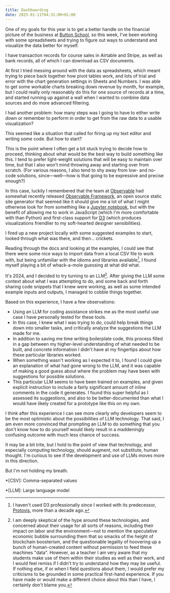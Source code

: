 ```yaml
---
title: Dashboarding
date: 2025-01-11T04:31:00+01:00
---
```

One of my goals for this year is to get a better handle on the financial picture of the business at [Button School](https://buttonschool.com), so this week, I've been working with some spreadsheets and trying to figure out ways to understand and visualize the data better for myself.

I have transaction records for course sales in Airtable and Stripe, as well as bank records, all of which I can download as CSV documents.

At first I tried messing around with the data as spreadsheets, which meant trying to piece back together how pivot tables work, and lots of trial and error with the chart generation settings in Sheets and Numbers. I was able to get some workable charts breaking down revenue by month, for example, but I could really only reasonably do this for one source of records at a time, and started running up against a wall when I wanted to combine data sources and do more advanced filtering.

I had another problem: how many steps was I going to have to either write down or remember to perform in order to get from the raw data to a usable visualization?

This seemed like a situation that called for firing up my text editor and writing some code. But how to start?

This is the point where I often get a bit stuck trying to decide how to proceed, thinking about what would be the best way to build something like this. I tend to prefer light-weight solutions that will be easy to maintain over time, but that I also won't mind throwing away and starting over from scratch. (For various reasons, I also tend to shy away from low- and no-code solutions, since—well—how is that going to be expressive and precise enough?)

In this case, luckily I remembered that the team at [Observable](https://observablehq.com) had somewhat recently released [Observable Framework](https://observablehq.com/framework/), an open source static site generator that seemed like it should give me a lot of what I might otherwise look for from something like a [Jupyter notebook](https://jupyter.org), but with the benefit of allowing me to work in JavaScript (which I'm more comfortable with than Python) and first-class support for [D3](https://d3js.org) (which produces visualizations friendlier to my soft-hearted designer sensibilities).

I fired up a new project locally with some suggested examples to start, looked through what was there, and then... crickets.

Reading through the docs and looking at the examples, I could see that there were some nice ways to import data from a local CSV file to work with, but being unfamiliar with the idioms and libraries available[^protovis], I found myself playing a bit of whack-a-mole guessing at what did what.

It's 2024, and I decided to try turning to an LLM[^llm]. After giving the LLM some context about what I was attempting to do, and some back and forth sharing code snippets that I knew were working, as well as some intended example inputs and outputs, I managed to cobble things together.

Based on this experience, I have a few observations:

- Using an LLM for coding assistance strikes me as the most useful use case I have personally tested for these tools.
- In this case, I knew what I was trying to do, could help break things down into smaller tasks, and critically analyze the suggestions the LLM made for me.
- In addition to saving me time writing boilerplate code, this process filled in a gap between my higher-level understanding of what needed to be built, and concrete information I didn't have at my fingertips about how these particular libraries worked.
- When something wasn't working as I expected it to, I found I could give an explanation of what had gone wrong to the LLM, and it was capable of making a good guess about where the problem may have been with suggestions for possible solutions.
- This particular LLM seems to have been trained on examples, and given explicit instruction to include a fairly significant amount of inline comments in the code it generates. I found this super helpful as I assessed its suggestions, and also to be better-documented than what I would have likely created for a prototype like this on my own.

I think after this experience I can see more clearly why developers seem to be the most optimistic about the possibilities of LLM technology. That said, I am even more convinced that prompting an LLM to do something that you don't know how to do yourself would likely result in a maddeningly confusing outcome with much less chance of success.

It may be a bit trite, but I hold to the point of view that technology, and especially computing technology, should augment, not substitute, human thought. I'm curious to see if the development and use of LLMs moves more in this direction.

But I'm not holding my breath.

*[CSV]: Comma-separated values

*[LLM]: Large language model

[^protovis]: I haven't used D3 professionally since I worked with its predecessor, [Protovis](http://mbostock.github.io/protovis/), more than a decade ago.

[^llm]: I am deeply skeptical of the hype around these technologies, and concerned about their usage for all sorts of reasons, including their impact on labor and the environment—not to mention the speculative economic bubble surrounding them that so smacks of the height of blockchain boosterism, and the questionable legality of hoovering up a bunch of human-created content without permission to feed these machines "data". However, as a teacher I am very aware that my students make use of them within their studies as well as their work, and I would feel remiss if I didn't try to understand how they may be useful. If nothing else, if or when I field questions about them, I would prefer my criticisms to be grounded in some practical first-hand experience. If you have made or would make a different choice about this than I have, I certainly don't blame you.
